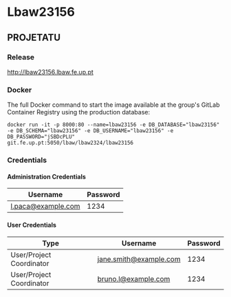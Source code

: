 # Lbaw23156

## PROJETATU

### Release

http://lbaw23156.lbaw.fe.up.pt

### Docker

The full Docker command to start the image available at the group's GitLab Container Registry using the production database:

```
docker run -it -p 8000:80 --name=lbaw23156 -e DB_DATABASE="lbaw23156" -e DB_SCHEMA="lbaw23156" -e DB_USERNAME="lbaw23156" -e DB_PASSWORD="jSBDcPLU" 
git.fe.up.pt:5050/lbaw/lbaw2324/lbaw23156
```

### Credentials 

#### Administration Credentials

| Username | Password |
| -------- | -------- |
| l.paca@example.com    | 1234 |

#### User Credentials

| Type          | Username  | Password |
| ------------- | --------- | -------- |
| User/Project Coordinator | jane.smith@example.com   | 1234 |
| User/Project Coordinator   | bruno.l@example.com    | 1234 |
